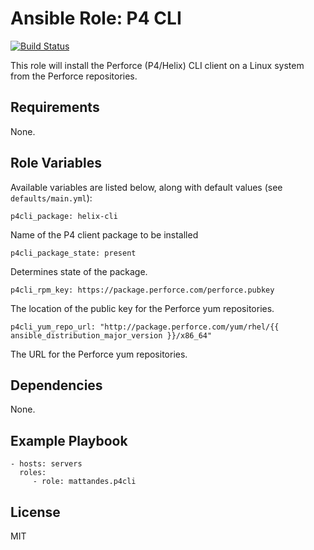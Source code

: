 Ansible Role: P4 CLI
=========

[![Build Status](https://travis-ci.org/mattandes/ansible-role-p4cli.svg?branch=master)](https://travis-ci.org/mattandes/ansible-role-p4cli)

This role will install the Perforce (P4/Helix) CLI client on a Linux system from the Perforce repositories.

Requirements
------------

None.

Role Variables
--------------

Available variables are listed below, along with default values (see `defaults/main.yml`):

    p4cli_package: helix-cli

Name of the P4 client package to be installed

    p4cli_package_state: present

Determines state of the package.

    p4cli_rpm_key: https://package.perforce.com/perforce.pubkey

The location of the public key for the Perforce yum repositories.

    p4cli_yum_repo_url: "http://package.perforce.com/yum/rhel/{{ ansible_distribution_major_version }}/x86_64"

The URL for the Perforce yum repositories.

Dependencies
------------

None.

Example Playbook
----------------

    - hosts: servers
      roles:
         - role: mattandes.p4cli

License
-------

MIT
